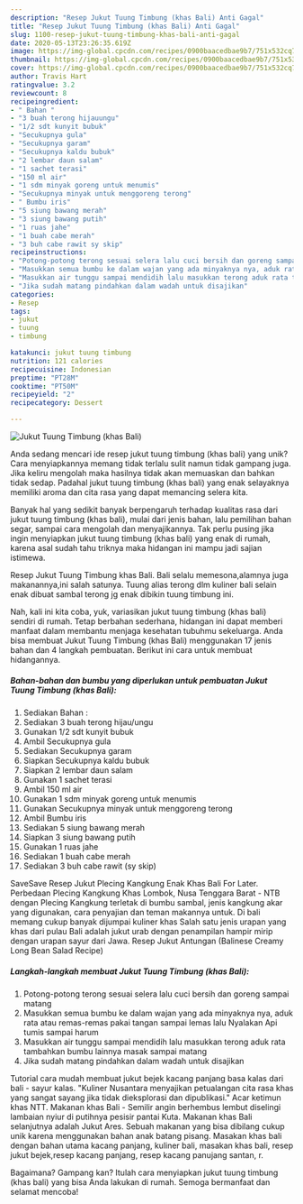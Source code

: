 ```yaml
---
description: "Resep Jukut Tuung Timbung (khas Bali) Anti Gagal"
title: "Resep Jukut Tuung Timbung (khas Bali) Anti Gagal"
slug: 1100-resep-jukut-tuung-timbung-khas-bali-anti-gagal
date: 2020-05-13T23:26:35.619Z
image: https://img-global.cpcdn.com/recipes/0900baacedbae9b7/751x532cq70/jukut-tuung-timbung-khas-bali-foto-resep-utama.jpg
thumbnail: https://img-global.cpcdn.com/recipes/0900baacedbae9b7/751x532cq70/jukut-tuung-timbung-khas-bali-foto-resep-utama.jpg
cover: https://img-global.cpcdn.com/recipes/0900baacedbae9b7/751x532cq70/jukut-tuung-timbung-khas-bali-foto-resep-utama.jpg
author: Travis Hart
ratingvalue: 3.2
reviewcount: 8
recipeingredient:
- " Bahan "
- "3 buah terong hijauungu"
- "1/2 sdt kunyit bubuk"
- "Secukupnya gula"
- "Secukupnya garam"
- "Secukupnya kaldu bubuk"
- "2 lembar daun salam"
- "1 sachet terasi"
- "150 ml air"
- "1 sdm minyak goreng untuk menumis"
- "Secukupnya minyak untuk menggoreng terong"
- " Bumbu iris"
- "5 siung bawang merah"
- "3 siung bawang putih"
- "1 ruas jahe"
- "1 buah cabe merah"
- "3 buh cabe rawit sy skip"
recipeinstructions:
- "Potong-potong terong sesuai selera lalu cuci bersih dan goreng sampai matang"
- "Masukkan semua bumbu ke dalam wajan yang ada minyaknya nya, aduk rata atau remas-remas pakai tangan sampai lemas lalu Nyalakan Api tumis sampai harum"
- "Masukkan air tunggu sampai mendidih lalu masukkan terong aduk rata tambahkan bumbu lainnya masak sampai matang"
- "Jika sudah matang pindahkan dalam wadah untuk disajikan"
categories:
- Resep
tags:
- jukut
- tuung
- timbung

katakunci: jukut tuung timbung 
nutrition: 121 calories
recipecuisine: Indonesian
preptime: "PT28M"
cooktime: "PT50M"
recipeyield: "2"
recipecategory: Dessert

---
```



![Jukut Tuung Timbung (khas Bali)](https://img-global.cpcdn.com/recipes/0900baacedbae9b7/751x532cq70/jukut-tuung-timbung-khas-bali-foto-resep-utama.jpg)

Anda sedang mencari ide resep jukut tuung timbung (khas bali) yang unik? Cara menyiapkannya memang tidak terlalu sulit namun tidak gampang juga. Jika keliru mengolah maka hasilnya tidak akan memuaskan dan bahkan tidak sedap. Padahal jukut tuung timbung (khas bali) yang enak selayaknya memiliki aroma dan cita rasa yang dapat memancing selera kita.

Banyak hal yang sedikit banyak berpengaruh terhadap kualitas rasa dari jukut tuung timbung (khas bali), mulai dari jenis bahan, lalu pemilihan bahan segar, sampai cara mengolah dan menyajikannya. Tak perlu pusing jika ingin menyiapkan jukut tuung timbung (khas bali) yang enak di rumah, karena asal sudah tahu triknya maka hidangan ini mampu jadi sajian istimewa.

Resep Jukut Tuung Timbung khas Bali. Bali selalu memesona,alamnya juga makanannya,ini salah satunya. Tuung alias terong dlm kuliner bali selain enak dibuat sambal terong jg enak dibikin tuung timbung ini.


Nah, kali ini kita coba, yuk, variasikan jukut tuung timbung (khas bali) sendiri di rumah. Tetap berbahan sederhana, hidangan ini dapat memberi manfaat dalam membantu menjaga kesehatan tubuhmu sekeluarga. Anda bisa membuat Jukut Tuung Timbung (khas Bali) menggunakan 17 jenis bahan dan 4 langkah pembuatan. Berikut ini cara untuk membuat hidangannya.

<!--inarticleads1-->

##### Bahan-bahan dan bumbu yang diperlukan untuk pembuatan Jukut Tuung Timbung (khas Bali):

1. Sediakan  Bahan :
1. Sediakan 3 buah terong hijau/ungu
1. Gunakan 1/2 sdt kunyit bubuk
1. Ambil Secukupnya gula
1. Sediakan Secukupnya garam
1. Siapkan Secukupnya kaldu bubuk
1. Siapkan 2 lembar daun salam
1. Gunakan 1 sachet terasi
1. Ambil 150 ml air
1. Gunakan 1 sdm minyak goreng untuk menumis
1. Gunakan Secukupnya minyak untuk menggoreng terong
1. Ambil  Bumbu iris
1. Sediakan 5 siung bawang merah
1. Siapkan 3 siung bawang putih
1. Gunakan 1 ruas jahe
1. Sediakan 1 buah cabe merah
1. Sediakan 3 buh cabe rawit (sy skip)


SaveSave Resep Jukut Plecing Kangkung Enak Khas Bali For Later. Perbedaan Plecing Kangkung Khas Lombok, Nusa Tenggara Barat - NTB dengan Plecing Kangkung terletak di bumbu sambal, jenis kangkung akar yang digunakan, cara penyajian dan teman makannya untuk. Di bali memang cukup banyak dijumpai kuliner khas Salah satu jenis urapan yang khas dari pulau Bali adalah jukut urab dengan penampilan hampir mirip dengan urapan sayur dari Jawa. Resep Jukut Antungan (Balinese Creamy Long Bean Salad Recipe) 

<!--inarticleads2-->

##### Langkah-langkah membuat Jukut Tuung Timbung (khas Bali):

1. Potong-potong terong sesuai selera lalu cuci bersih dan goreng sampai matang
1. Masukkan semua bumbu ke dalam wajan yang ada minyaknya nya, aduk rata atau remas-remas pakai tangan sampai lemas lalu Nyalakan Api tumis sampai harum
1. Masukkan air tunggu sampai mendidih lalu masukkan terong aduk rata tambahkan bumbu lainnya masak sampai matang
1. Jika sudah matang pindahkan dalam wadah untuk disajikan


Tutorial cara mudah membuat jukut bejek kacang panjang basa kalas dari bali - sayur kalas. &#34;Kuliner Nusantara menyajikan petualangan cita rasa khas yang sangat sayang jika tidak dieksplorasi dan dipublikasi.&#34; Acar ketimun khas NTT. Makanan khas Bali - Semilir angin berhembus lembut diselingi lambaian nyiur di putihnya pesisir pantai Kuta. Makanan khas Bali selanjutnya adalah Jukut Ares. Sebuah makanan yang bisa dibilang cukup unik karena menggunakan bahan anak batang pisang. Masakan khas bali dengan bahan utama kacang panjang, kuliner bali, masakan khas bali, resep jukut bejek,resep kacang panjang, resep kacang panujang santan, r. 

Bagaimana? Gampang kan? Itulah cara menyiapkan jukut tuung timbung (khas bali) yang bisa Anda lakukan di rumah. Semoga bermanfaat dan selamat mencoba!
